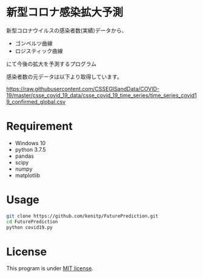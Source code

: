 # 新型コロナ感染拡大予測
 
新型コロナウイルスの感染者数(実績)データから、
* ゴンペルツ曲線
* ロジスティック曲線

にて今後の拡大を予測するプログラム

感染者数の元データは以下より取得しています。

https://raw.githubusercontent.com/CSSEGISandData/COVID-19/master/csse_covid_19_data/csse_covid_19_time_series/time_series_covid19_confirmed_global.csv

# Requirement

* Windows 10 
* python 3.7.5
* pandas
* scipy
* numpy
* matplotlib
 
# Usage
 
```bash
git clone https://github.com/kenitp/FuturePrediction.git
cd FuturePrediction
python covid19.py
```

# License
This program is under [MIT license](https://en.wikipedia.org/wiki/MIT_License).
